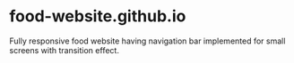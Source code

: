 # food-website.github.io
Fully responsive food website having navigation bar implemented for small screens with transition effect.
